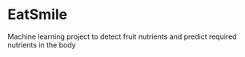 # EatSmile
Machine learning project to detect fruit nutrients and predict required nutrients in the body
